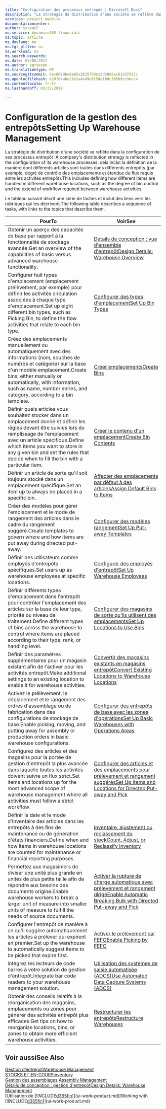 ```yaml
---
title: "Configuration des processus entrepôt | Microsoft Docs"
description: "La stratégie de distribution d'une société se reflète dans la configuration de ses processus entrepôt : cela inclut la définition de la manière dont différents articles sont traités dans différents entrepôts (par exemple, degré de contrôle des emplacements et étendue du flux requis entre les activités entrepôt)."
services: project-madeira
documentationcenter: 
author: SorenGP
ms.service: dynamics365-financials
ms.topic: article
ms.devlang: na
ms.tgt_pltfrm: na
ms.workload: na
ms.search.keywords: 
ms.date: 09/08/2017
ms.author: sgroespe
ms.translationtype: HT
ms.sourcegitcommit: bec0619be0a65e3625759e13d2866ac615d7513c
ms.openlocfilehash: e39f84abe2fe1a4e49c615de10dc36599cc9ecc4
ms.contentlocale: fr-fr
ms.lasthandoff: 03/22/2018

---
```

# <a name="setting-up-warehouse-management"></a><span data-ttu-id="f4b96-104">Configuration de la gestion des entrepôts</span><span class="sxs-lookup"><span data-stu-id="f4b96-104">Setting Up Warehouse Management</span></span>
<span data-ttu-id="f4b96-105">La stratégie de distribution d'une société se reflète dans la configuration de ses processus entrepôt :</span><span class="sxs-lookup"><span data-stu-id="f4b96-105">A company's distribution strategy is reflected in the configuration of its warehouse processes.</span></span> <span data-ttu-id="f4b96-106">cela inclut la définition de la manière dont différents articles sont traités dans différents entrepôts (par exemple, degré de contrôle des emplacements et étendue du flux requis entre les activités entrepôt).</span><span class="sxs-lookup"><span data-stu-id="f4b96-106">This includes defining how different items are handled in different warehouse locations, such as the degree of bin control and the extend of workflow required between warehouse activities.</span></span>  

 <span data-ttu-id="f4b96-107">Le tableau suivant décrit une série de tâches et inclut des liens vers les rubriques qui les décrivent.</span><span class="sxs-lookup"><span data-stu-id="f4b96-107">The following table describes a sequence of tasks, with links to the topics that describe them.</span></span>   

|<span data-ttu-id="f4b96-108">**Pour**</span><span class="sxs-lookup"><span data-stu-id="f4b96-108">**To**</span></span>|<span data-ttu-id="f4b96-109">**Voir**</span><span class="sxs-lookup"><span data-stu-id="f4b96-109">**See**</span></span>|  
|------------|-------------|  
|<span data-ttu-id="f4b96-110">Obtenir un aperçu des capacités de base par rapport à la fonctionnalité de stockage avancée.</span><span class="sxs-lookup"><span data-stu-id="f4b96-110">Get an overview of the capabilities of basic versus advanced warehouse functionality.</span></span>|[<span data-ttu-id="f4b96-111">Détails de conception : vue d'ensemble d'entrepôt</span><span class="sxs-lookup"><span data-stu-id="f4b96-111">Design Details: Warehouse Overview</span></span>](design-details-warehouse-overview.md)|  
|<span data-ttu-id="f4b96-112">Configurer huit types d'emplacement (emplacement prélèvement, par exemple) pour définir les activités circulation associées à chaque type d'emplacement.</span><span class="sxs-lookup"><span data-stu-id="f4b96-112">Set up eight different bin types, such as Picking Bin, to define the flow activities that relate to each bin type.</span></span>|[<span data-ttu-id="f4b96-113">Configurer des types d'emplacement</span><span class="sxs-lookup"><span data-stu-id="f4b96-113">Set Up Bin Types</span></span>](warehouse-how-to-set-up-bin-types.md)|  
|<span data-ttu-id="f4b96-114">Créez des emplacements manuellement ou automatiquement avec des informations (nom, souches de numéros et catégorie) sur la base d'un modèle emplacement.</span><span class="sxs-lookup"><span data-stu-id="f4b96-114">Create bins, either manually or automatically, with information, such as name, number series, and category, according to a bin template.</span></span>|[<span data-ttu-id="f4b96-115">Créer emplacements</span><span class="sxs-lookup"><span data-stu-id="f4b96-115">Create Bins</span></span>](warehouse-how-to-create-individual-bins.md)|  
|<span data-ttu-id="f4b96-116">Définir quels articles vous souhaitez stocker dans un emplacement donné et définir les règles devant être suivies lors du remplissage de l'emplacement avec un article spécifique.</span><span class="sxs-lookup"><span data-stu-id="f4b96-116">Define which items you want to store in any given bin and set the rules that decide when to fill the bin with a particular item.</span></span>|[<span data-ttu-id="f4b96-117">Créer le contenu d'un emplacement</span><span class="sxs-lookup"><span data-stu-id="f4b96-117">Create Bin Contents</span></span>](warehouse-how-to-set-up-bin-contents.md)|  
|<span data-ttu-id="f4b96-118">Définir un article de sorte qu'il soit toujours stocké dans un emplacement spécifique.</span><span class="sxs-lookup"><span data-stu-id="f4b96-118">Set an item up to always be placed in a specific bin.</span></span>|[<span data-ttu-id="f4b96-119">Affecter des emplacements par défaut à des articles</span><span class="sxs-lookup"><span data-stu-id="f4b96-119">Assign Default Bins to Items</span></span>](warehouse-how-to-assign-default-bins-to-items.md)|
|<span data-ttu-id="f4b96-120">Créer des modèles pour gérer l'emplacement et le mode de rangement des articles dans le cadre du rangement suggéré.</span><span class="sxs-lookup"><span data-stu-id="f4b96-120">Create templates to govern where and how items are put away during directed put-away.</span></span>|[<span data-ttu-id="f4b96-121">Configurer des modèles rangement</span><span class="sxs-lookup"><span data-stu-id="f4b96-121">Set Up Put-away Templates</span></span>](warehouse-how-to-set-up-put-away-templates.md)|
|<span data-ttu-id="f4b96-122">Définir des utilisateurs comme employés d'entrepôts spécifiques.</span><span class="sxs-lookup"><span data-stu-id="f4b96-122">Set users up as warehouse employees at specific locations.</span></span>|[<span data-ttu-id="f4b96-123">Configurer des employés d'entrepôt</span><span class="sxs-lookup"><span data-stu-id="f4b96-123">Set Up Warehouse Employees</span></span>](warehouse-how-to-set-up-warehouse-employees.md)|
|<span data-ttu-id="f4b96-124">Définir différents types d'emplacement dans l'entrepôt pour contrôler l'emplacement des articles sur la base de leur type, priorité ou niveau de traitement.</span><span class="sxs-lookup"><span data-stu-id="f4b96-124">Define different types of bins across the warehouse to control where items are placed according to their type, rank, or handling level.</span></span>|[<span data-ttu-id="f4b96-125">Configurer des magasins de sorte qu'ils utilisent des emplacements</span><span class="sxs-lookup"><span data-stu-id="f4b96-125">Set Up Locations to Use Bins</span></span>](warehouse-how-to-set-up-locations-to-use-bins.md)|
|<span data-ttu-id="f4b96-126">Définir des paramètres supplémentaires pour un magasin existant afin de l'activer pour les activités entrepôt.</span><span class="sxs-lookup"><span data-stu-id="f4b96-126">Make additional settings to an existing location to enable it for warehouse activities.</span></span>|[<span data-ttu-id="f4b96-127">Convertir des magasins existants en magasins entrepôt</span><span class="sxs-lookup"><span data-stu-id="f4b96-127">Convert Existing Locations to Warehouse Locations</span></span>](warehouse-how-to-convert-existing-locations-to-warehouse-locations.md)|
|<span data-ttu-id="f4b96-128">Activez le prélèvement, le déplacement et le rangement des ordres d'assemblage ou de fabrication dans des configurations de stockage de base.</span><span class="sxs-lookup"><span data-stu-id="f4b96-128">Enable picking, moving, and putting away for assembly or production orders in basic warehouse configurations.</span></span>|[<span data-ttu-id="f4b96-129">Configurer des entrepôts de base avec les zones d'opérations</span><span class="sxs-lookup"><span data-stu-id="f4b96-129">Set Up Basic Warehouses with Operations Areas</span></span>](warehouse-how-to-set-up-basic-warehouses-with-operations-areas.md)|  
|<span data-ttu-id="f4b96-130">Configurez des articles et des magasins pour la portée de gestion d'entrepôt la plus avancée dans laquelle toutes les activités doivent suivre un flux strict.</span><span class="sxs-lookup"><span data-stu-id="f4b96-130">Set items and locations up for the most advanced scope of warehouse management where all activities must follow a strict workflow.</span></span>|[<span data-ttu-id="f4b96-131">Configurer des articles et des emplacements pour prélèvement et rangement suggérés</span><span class="sxs-lookup"><span data-stu-id="f4b96-131">Set Up Items and Locations for Directed Put-away and Pick</span></span>](warehouse-how-to-set-up-items-for-directed-put-away-and-pick.md)|  
|<span data-ttu-id="f4b96-132">Définir la date et le mode d'inventaire des articles dans les entrepôts à des fins de maintenance ou de génération d'états financiers.</span><span class="sxs-lookup"><span data-stu-id="f4b96-132">Define when and how items in warehouse locations are counted for maintenance or financial reporting purposes.</span></span>|[<span data-ttu-id="f4b96-133">Inventaire, ajustement ou reclassement du stock</span><span class="sxs-lookup"><span data-stu-id="f4b96-133">Count, Adjust, or Reclassify Inventory</span></span>](inventory-how-count-adjust-reclassify.md)|
|<span data-ttu-id="f4b96-134">Permettez aux magasiniers de diviser une unité plus grande en unités de plus petite taille afin de répondre aux besoins des documents origine.</span><span class="sxs-lookup"><span data-stu-id="f4b96-134">Enable warehouse workers to break a larger unit of measure into smaller units of measure to fulfill the needs of source documents.</span></span>|[<span data-ttu-id="f4b96-135">Activer la rupture de charge automatique avec prélèvement et rangement dirigé</span><span class="sxs-lookup"><span data-stu-id="f4b96-135">Enable Automatic Breaking Bulk with Directed Put-away and Pick</span></span>](warehouse-enable-automatic-breaking-bulk-with-directed-put-away-and-pick.md)|  
|<span data-ttu-id="f4b96-136">Configurer l'entrepôt de manière à ce qu'il suggère automatiquement les articles à prélever qui expirent en premier.</span><span class="sxs-lookup"><span data-stu-id="f4b96-136">Set up the warehouse to automatically suggest items to be picked that expire first.</span></span>|[<span data-ttu-id="f4b96-137">Activer le prélèvement par FEFO</span><span class="sxs-lookup"><span data-stu-id="f4b96-137">Enable Picking by FEFO</span></span>](warehouse-picking-by-fefo.md)|
|<span data-ttu-id="f4b96-138">Intégrez les lecteurs de code barres à votre solution de gestion d'entrepôt.</span><span class="sxs-lookup"><span data-stu-id="f4b96-138">Integrate bar code readers to your warehouse management solution.</span></span>|[<span data-ttu-id="f4b96-139">Utilisation des systèmes de saisie automatisée (ADCS)</span><span class="sxs-lookup"><span data-stu-id="f4b96-139">Use Automated Data Capture Systems (ADCS)</span></span>](warehouse-use-automated-data-capture-systems-adcs.md)|  
|<span data-ttu-id="f4b96-140">Obtenir des conseils relatifs à la réorganisation des magasins, emplacements ou zones pour générer des activités entrepôt plus efficaces.</span><span class="sxs-lookup"><span data-stu-id="f4b96-140">Get tips on how to reorganize locations, bins, or zones to obtain more efficient warehouse activities.</span></span>|[<span data-ttu-id="f4b96-141">Restructurer les entrepôts</span><span class="sxs-lookup"><span data-stu-id="f4b96-141">Restructure Warehouses</span></span>](warehouse-how-to-restructure-warehouses.md)|  

## <a name="see-also"></a><span data-ttu-id="f4b96-142">Voir aussi</span><span class="sxs-lookup"><span data-stu-id="f4b96-142">See Also</span></span>  
[<span data-ttu-id="f4b96-143">Gestion d’entrepôt</span><span class="sxs-lookup"><span data-stu-id="f4b96-143">Warehouse Management</span></span>](warehouse-manage-warehouse.md)  
[<span data-ttu-id="f4b96-144">STOCKS ET EN-COURS</span><span class="sxs-lookup"><span data-stu-id="f4b96-144">Inventory</span></span>](inventory-manage-inventory.md)  
<span data-ttu-id="f4b96-145">[Gestion des assemblages](assembly-assemble-items.md)  </span><span class="sxs-lookup"><span data-stu-id="f4b96-145">[Assembly Management](assembly-assemble-items.md)  </span></span>  
[<span data-ttu-id="f4b96-146">Détails de conception : gestion d'entrepôt</span><span class="sxs-lookup"><span data-stu-id="f4b96-146">Design Details: Warehouse Management</span></span>](design-details-warehouse-management.md)  
<span data-ttu-id="f4b96-147">[Utilisation de [!INCLUDE[d365fin](includes/d365fin_md.md)]](ui-work-product.md)</span><span class="sxs-lookup"><span data-stu-id="f4b96-147">[Working with [!INCLUDE[d365fin](includes/d365fin_md.md)]](ui-work-product.md)</span></span>

